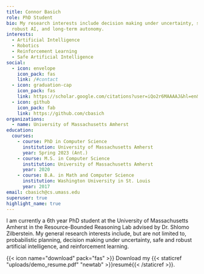 ```yaml
---
title: Connor Basich
role: PhD Student
bio: My research interests include decision making under uncertainty, safe and
  robust AI, and long-term autonomy.
interests:
  - Artificial Intelligence
  - Robotics
  - Reinforcement Learning
  - Safe Artificial Intelligence
social:
  - icon: envelope
    icon_pack: fas
    link: /#contact
  - icon: graduation-cap
    icon_pack: fas
    link: https://scholar.google.com/citations?user=iQo2r6MAAAAJ&hl=en&oi=ao
  - icon: github
    icon_pack: fab
    link: https://github.com/cbasich
organizations:
  - name: University of Massachusetts Amherst
education:
  courses:
    - course: PhD in Computer Science
      institution: University of Massachusetts Amherst
      year: Spring 2023 (Ant.)
    - course: M.S. in Computer Science
      institution: University of Massachusetts Amherst
      year: 2020
    - course: B.A. in Math and Computer Science
      institution: Washington University in St. Louis
      year: 2017
email: cbasich@cs.umass.edu
superuser: true
highlight_name: true
---
```

I am currently a 6th year PhD student at the University of Massachusetts Amherst in the Resource-Bounded Reasoning Lab advised by Dr. Shlomo Zilberstein. My general research interests include, but are not limited to, probabilistic planning, decision making under uncertainty, safe and robust artificial intelligence, and reinforcement learning.

{{< icon name="download" pack="fas" >}} Download my {{< staticref "uploads/demo_resume.pdf" "newtab" >}}resumé{{< /staticref >}}.
